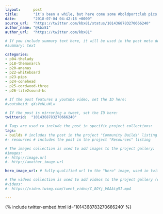 ```yaml
---
layout:      post
title:       "it’s been a while, but here come some #boldportclub pics! here’s the latest few as well as an old one (to complete…"
date:        "2018-07-04 04:42:18 +0000"
source_url:  "https://twitter.com/kbx81/status/1014368783270666240"
author_name: "@kbx81"
author_url:  "https://twitter.com/kbx81"

# If you include summary text here, it will be used in the post meta description instead of an excerpt from the post body
#summary: text

categories:
- p04-thelady
- p18-themonarch
- p20-ananas
- p22-whiteboard
- p23-pips
- p24-conehead
- p25-cordwood-three
- p26-lite2sound-bc

# If the post features a youtube video, set the ID here:
#youtubeid: gXsVeNLuWLw

# If the post is mirroring a tweet, set the ID here:
twitterid:  "1014368783270666240"

# Tags are used to include the post in specific project collections:
tags:
- builds # includes the post in the project "Community Builds" listing
#- resources # includes the post in the project "Resources" listing

# The images collection is used to add images to the project gallery:
#images:
#- http://image.url
#- http://another_image.url

hero_image_url: # fully-qualified url to the "hero" image, used in twitter cards for example

# The videos collection is used to add videos to the project gallery (currently only mp4):
#videos:
#- https://video.twimg.com/tweet_video/C_8OYj_V0AAtg5I.mp4

---
```


{% include twitter-embed.html id='1014368783270666240' %}


